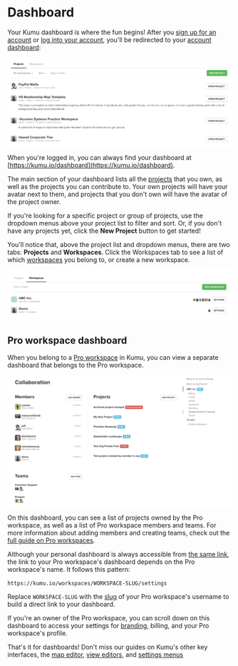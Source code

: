 # Dashboard

Your Kumu dashboard is where the fun begins! After you [sign up for an account](https://kumu.io/join) or [log into your account](https://kumu.io/login), you'll be redirected to your [account dashboard](https://kumu.io/dashboard):

![dashboard](../images/dashboard-projects-list.png)

When you're logged in, you can always find your dashboard at [https://kumu.io/dashboard](https://kumu.io/dashboard).

The main section of your dashboard lists all the [projects](kumus-architecture.md#projects) that you own, as well as the projects you can contribute to. Your own projects will have your avatar next to them, and projects that you don't own will have the avatar of the project owner.

If you're looking for a specific project or group of projects, use the dropdown menus above your project list to filter and sort. Or, if you don't have any projects yet, click the **New Project** button to get started!

You'll notice that, above the project list and dropdown menus, there are two tabs: **Projects** and **Workspaces**. Click the Workspaces tab to see a list of which [workspaces](../guides/account-and-workspaces.md) you belong to, or create a new workspace.

![workspaces tab](../images/dashboard-workspaces-list.png)

## Pro workspace dashboard

When you belong to a [Pro workspace](../guides/pro-workspaces.md) in Kumu, you can view a separate dashboard that belongs to the Pro workspace.

![Pro workspace dashboard](../images/dashboard-pro-workspace.png)

On this dashboard, you can see a list of projects owned by the Pro workspace, as well as a list of Pro workspace members and teams. For more information about adding members and creating teams, check out the [full guide on Pro workspaces](../guides/pro-workspaces.md).

Although your personal dashboard is always accessible from [the same link](https://kumu.io/dashboard), the link to your Pro workspace's dashboard depends on the Pro workspace's name. It follows this pattern:

```
https://kumu.io/workspaces/WORKSPACE-SLUG/settings
```

Replace `WORKSPACE-SLUG` with the [slug](../guides/slugs.md) of your Pro workspace's username to build a direct link to your dashboard.

If you're an owner of the Pro workspace, you can scroll down on this dashboard to access your settings for [branding](../guides/pro-workspaces.md#branding), billing, and your Pro workspace's profile.

That's it for dashboards! Don't miss our guides on Kumu's other key interfaces, the [map editor](map-editor.md), [view editors](view-editors.md), and [settings menus](settings.md)
